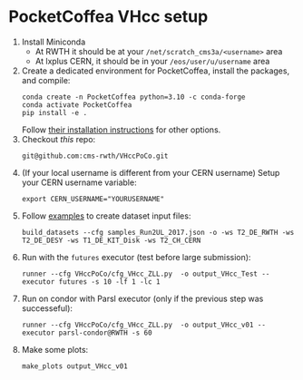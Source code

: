 # PocketCoffea VHcc setup

1. Install Miniconda
   * At RWTH it should be at your `/net/scratch_cms3a/<username>` area
   * At lxplus CERN, it should be in your `/eos/user/u/username` area
3. Create a dedicated environment for PocketCoffea, install the packages, and compile:
    ```
	conda create -n PocketCoffea python=3.10 -c conda-forge
	conda activate PocketCoffea
    pip install -e .
    ```
	Follow [their installation instructions](https://pocketcoffea.readthedocs.io/en/latest/installation.html) for other options.
4. Checkout *this* repo:
    ```
    git@github.com:cms-rwth/VHccPoCo.git
    ```
3. (If your local username is different from your CERN username) Setup your CERN username variable:
    ```
    export CERN_USERNAME="YOURUSERNAME"
    ```
5. Follow [examples](https://pocketcoffea.readthedocs.io/en/latest/analysis_example.html) to create dataset input files:
    ```
    build_datasets --cfg samples_Run2UL_2017.json -o -ws T2_DE_RWTH -ws T2_DE_DESY -ws T1_DE_KIT_Disk -ws T2_CH_CERN
    ```
6. Run with the `futures` executor (test before large submission):
    ```
    runner --cfg VHccPoCo/cfg_VHcc_ZLL.py  -o output_VHcc_Test --executor futures -s 10 -lf 1 -lc 1
    ```
7. Run on condor with Parsl executor (only if the previous step was successeful):
    ```
    runner --cfg VHccPoCo/cfg_VHcc_ZLL.py  -o output_VHcc_v01 --executor parsl-condor@RWTH -s 60
    ```
8. Make some plots:
   ```
   make_plots output_VHcc_v01
   ```
